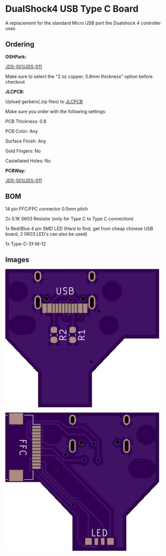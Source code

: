 # DualShock4 USB Type C Board

A replacement for the standard Micro USB port the Dualshock 4 controller uses

## Ordering

**OSHPark:** 

[JDS-001/JDS-011](https://oshpark.com/shared_projects/tfHo4kSZ)


Make sure to select the "2 oz copper, 0.8mm thickness" option before checkout


**JLCPCB:**

Upload gerbers(.zip files) to [JLCPCB](http://jlcpcb.com)

Make sure you order with the following settings:

PCB Thickness: 0.8

PCB Color: Any

Surface Finish: Any

Gold Fingers: No

Castellated Holes: No


**PCBWay:**

[JDS-001/JDS-011](https://www.pcbway.com/project/shareproject/DualShock4_USB_Type_C_[JDS_001_JDS_011].html )


## BOM

14 pin FFC/FPC connector 0.5mm pitch

2x 5.1K 0603 Resistor (only for Type C to Type C connection)

1x Red/Blue 4 pin SMD LED (Hard to find, get from cheap chinese USB board, 2 0603 LED's can also be used)

1x Type-C-31-M-12


## Images

![](Front.png)

![](Back.png)
